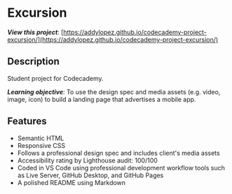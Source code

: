 # Excursion

**_View this project_**: [https://addylopez.github.io/codecademy-project-excursion/](https://addylopez.github.io/codecademy-project-excursion/)

## Description

Student project for Codecademy.

**_Learning objective_**: To use the design spec and media assets (e.g. video, image, icon) to build a landing page that advertises a mobile app.

## Features

- Semantic HTML
- Responsive CSS
- Follows a professional design spec and includes client's media assets
- Accessibility rating by Lighthouse audit: 100/100
- Coded in VS Code using professional development workflow tools such as Live Server, GitHub Desktop, and GitHub Pages
- A polished README using Markdown

